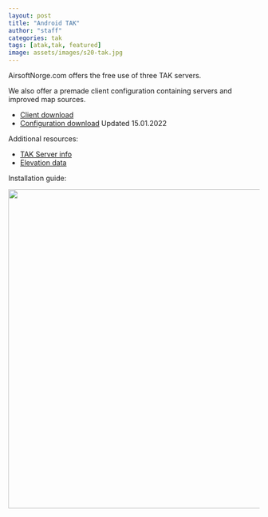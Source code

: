 ```yaml
---
layout: post
title: "Android TAK"
author: "staff"
categories: tak
tags: [atak,tak, featured]
image: assets/images/s20-tak.jpg
---
```


AirsoftNorge.com offers the free use of three TAK servers. 

We also offer a premade client configuration containing servers and improved map sources.
* [Client download](https://play.google.com/store/apps/details?id=com.atakmap.app.civ)
* [Configuration download](https://github.com/airsoftnorge/taksetup/archive/refs/heads/main.zip) Updated 15.01.2022

Additional resources:
* [TAK Server info]({{site.baseurl}}servers)
* [Elevation data]({{site.baseurl}}digital-terrain-elevation-data)


Installation guide:

<div class="video-thumbnail">
  <a href="https://youtu.be/aowfiOAUJhY">
	<img src="https://i.ytimg.com/vi/aowfiOAUJhY/sddefault.jpg" width="640"/>
	<div class="video-thumbnail-centered"><i class="fa-solid fa-play"></i></div>
  </a>
</div>

